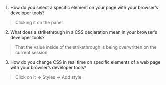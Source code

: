 1. How do you select a specific element on your page with your browser’s developer tools?
> Clicking it on the panel
2. What does a strikethrough in a CSS declaration mean in your browser’s developer tools?
> That the value inside of the strikethrough is being overwritten on the current session
3. How do you change CSS in real time on specific elements of a web page with your browser’s developer tools?
> Click on it -> Styles -> Add style
